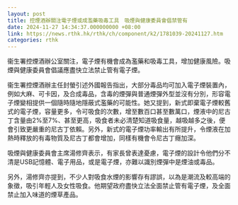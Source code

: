 ```yaml
---
layout: post
title: 控煙酒辦關注電子煙或成濫藥吸毒工具　吸煙與健康委員會倡禁管有
date: 2024-11-27 14:34:37.000000000 +08:00
link: https://news.rthk.hk/rthk/ch/component/k2/1781039-20241127.htm
categories: rthk
---
```


衞生署控煙酒辦公室關注，電子煙有機會成為濫藥和吸毒工具，增加健康風險。吸煙與健康委員會倡議應盡快立法禁止管有電子煙。

衞生署控煙酒辦主任封螢引述外國報告指出，大部分毒品均可加入電子煙裝置內，例如大麻、可卡因，及合成毒品，含毒的煙彈與普通煙彈外型並沒有分別，形容電子煙變相提供一個隨時隨地隱蔽式濫藥的可能性。她又提到，新式即棄電子煙較舊式的電子煙，容量更多，令可吸食的次數，增至數百口甚至數萬口，煙液中的尼古丁含量由2%至7%、甚至更高，吸食者未必清楚知道吸食量，越吸越多之後，便會引致更嚴重的尼古丁依賴。另外，新式的電子煙功率輸出有所提升，令煙液在加熱時釋放的有毒物質及尼古丁都會增加，同樣有機會令尼古丁癮加深。

吸煙與健康委員會主席湯修齊表示，有家長曾表達憂慮，電子煙的設計令他們分不清是USB記憶體、電子用品，或是電子煙，亦難以識別煙彈中是煙油或毒品。

另外，湯修齊亦提到，不少人對吸食水煙的影響存有謬誤，以為是潮流及較高端的象徵，吸引年輕人及女性吸食。他期望政府盡快立法全面禁止管有電子煙，及全面禁止加入味道的煙草產品。
